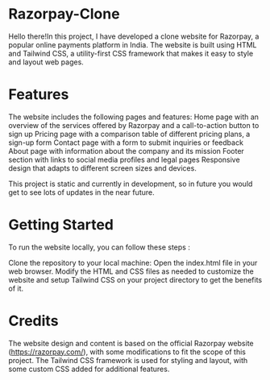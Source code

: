 # Razorpay-Clone
Hello there!In this project, I have developed a clone website for Razorpay, a popular online payments platform in India. The website is built using HTML and Tailwind CSS, a utility-first CSS framework that makes it easy to style and layout web pages.

# Features
The website includes the following pages and features: Home page with an overview of the services offered by Razorpay and a call-to-action button to sign up Pricing page with a comparison table of different pricing plans, a sign-up form Contact page with a form to submit inquiries or feedback About page with information about the company and its mission Footer section with links to social media profiles and legal pages Responsive design that adapts to different screen sizes and devices.

This project is static and currently in development, so in future you would get to see lots of updates in the near future. 

# Getting Started
To run the website locally, you can follow these steps :

Clone the repository to your local machine: Open the index.html file in your web browser. Modify the HTML and CSS files as needed to customize the website and setup Tailwind CSS on your project directory to get the benefits of it.

# Credits
The website design and content is based on the official Razorpay website (https://razorpay.com/), with some modifications to fit the scope of this project. The Tailwind CSS framework is used for styling and layout, with some custom CSS added for additional features.